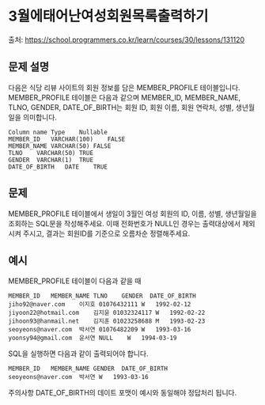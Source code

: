 # 3월에태어난여성회원목록출력하기

출처: https://school.programmers.co.kr/learn/courses/30/lessons/131120

## 문제 설명

다음은 식당 리뷰 사이트의 회원 정보를 담은 MEMBER_PROFILE 테이블입니다. MEMBER_PROFILE 테이블은 다음과 같으며 MEMBER_ID, MEMBER_NAME, TLNO, GENDER, DATE_OF_BIRTH는 회원 ID, 회원 이름, 회원 연락처, 성별, 생년월일을 의미합니다.

```
Column name	Type	Nullable
MEMBER_ID	VARCHAR(100)	FALSE
MEMBER_NAME	VARCHAR(50)	FALSE
TLNO	VARCHAR(50)	TRUE
GENDER	VARCHAR(1)	TRUE
DATE_OF_BIRTH	DATE	TRUE
```

## 문제

MEMBER_PROFILE 테이블에서 생일이 3월인 여성 회원의 ID, 이름, 성별, 생년월일을 조회하는 SQL문을 작성해주세요. 이때 전화번호가 NULL인 경우는 출력대상에서 제외시켜 주시고, 결과는 회원ID를 기준으로 오름차순 정렬해주세요.

## 예시

MEMBER_PROFILE 테이블이 다음과 같을 때

```
MEMBER_ID	MEMBER_NAME	TLNO	GENDER	DATE_OF_BIRTH
jiho92@naver.com	이지호	01076432111	W	1992-02-12
jiyoon22@hotmail.com	김지윤	01032324117	W	1992-02-22
jihoon93@hanmail.net	김지훈	01023258688	M	1993-02-23
seoyeons@naver.com	박서연	01076482209	W	1993-03-16
yoonsy94@gmail.com	윤서연	NULL	W	1994-03-19
```

SQL을 실행하면 다음과 같이 출력되어야 합니다.

```
MEMBER_ID	MEMBER_NAME	GENDER	DATE_OF_BIRTH
seoyeons@naver.com	박서연	W	1993-03-16
```

주의사항
DATE_OF_BIRTH의 데이트 포맷이 예시와 동일해야 정답처리 됩니다.
